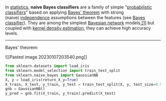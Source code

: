
In [statistics](https://en.wikipedia.org/wiki/Statistics "Statistics"), **naive Bayes classifiers** are a family of simple "[probabilistic classifiers](https://en.wikipedia.org/wiki/Probabilistic_classification "Probabilistic classification")" based on applying [Bayes' theorem](https://en.wikipedia.org/wiki/Bayes%27_theorem "Bayes' theorem") with strong (naive) [independence](https://en.wikipedia.org/wiki/Statistical_independence "Statistical independence") assumptions between the features (see [Bayes classifier](https://en.wikipedia.org/wiki/Bayes_classifier "Bayes classifier")). They are among the simplest [Bayesian network](https://en.wikipedia.org/wiki/Bayesian_network "Bayesian network") models,[[1]](https://en.wikipedia.org/wiki/Naive_Bayes_classifier#cite_note-1) but coupled with [kernel density estimation](https://en.wikipedia.org/wiki/Kernel_density_estimation "Kernel density estimation"), they can achieve high accuracy levels.

---
Bayes' theorem:

![[Pasted image 20230107203540.png]]

```python
from sklearn.datasets import load_iris
from sklearn.model_selection import train_test_split
from sklearn.naive_bayes import GaussianNB
X, y = load_iris(return_X_y=True)
X_train, X_test, y_train, y_test = train_test_split(X, y, test_size=0.5, random_state=0)
gnb = GaussianNB()
y_pred = gnb.fit(X_train, y_train).predict(X_test)
```

